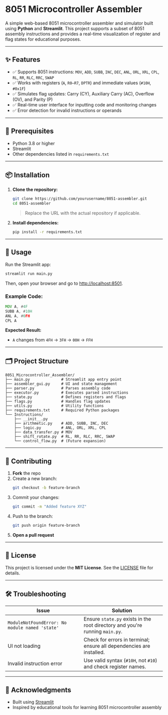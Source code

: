 
# 8051 Microcontroller Assembler

A simple web-based 8051 microcontroller assembler and simulator built using **Python** and **Streamlit**. This project supports a subset of 8051 assembly instructions and provides a real-time visualization of register and flag states for educational purposes.

---

## ✨ Features

- ✅ Supports 8051 instructions: `MOV`, `ADD`, `SUBB`, `INC`, `DEC`, `ANL`, `ORL`, `XRL`, `CPL`, `RL`, `RR`, `RLC`, `RRC`, `SWAP`
- ✅ Works with registers (`A`, `R0–R7`, `DPTR`) and immediate values (`#10H`, `#0x1F`)
- ✅ Simulates flag updates: Carry (CY), Auxiliary Carry (AC), Overflow (OV), and Parity (P)
- ✅ Real-time user interface for inputting code and monitoring changes
- ✅ Error detection for invalid instructions or operands

---

## 🔧 Prerequisites

- Python 3.8 or higher
- Streamlit
- Other dependencies listed in `requirements.txt`

---

## 📦 Installation

1. **Clone the repository:**
   ```bash
   git clone https://github.com/yourusername/8051-assembler.git
   cd 8051-assembler
   ```
   > Replace the URL with the actual repository if applicable.

2. **Install dependencies:**
   ```bash
   pip install -r requirements.txt
   ```

---

## 🚀 Usage

Run the Streamlit app:

```bash
streamlit run main.py
```

Then, open your browser and go to [http://localhost:8501](http://localhost:8501).

### Example Code:

```asm
MOV A, #4F
SUBB A, #10H
ANL A, #0FH
CPL A
```

**Expected Result:**
- `A` changes from `4FH` → `3FH` → `00H` → `FFH`

---

## 🗂️ Project Structure

```
8051_Microcontroller_Assembler/
├── main.py              # Streamlit app entry point
├── assembler_gui.py     # UI and state management
├── parser.py            # Parses assembly code
├── executor.py          # Executes parsed instructions
├── state.py             # Defines registers and flags
├── flags.py             # Handles flag updates
├── utils.py             # Utility functions
├── requirements.txt     # Required Python packages
└── Instructions/
    ├── __init__.py
    ├── arithmetic.py    # ADD, SUBB, INC, DEC
    ├── logic.py         # ANL, ORL, XRL, CPL
    ├── data_transfer.py # MOV
    ├── shift_rotate.py  # RL, RR, RLC, RRC, SWAP
    └── control_flow.py  # (Future expansion)
```

---

## 🧩 Contributing

1. **Fork** the repo
2. Create a new branch:  
   ```bash
   git checkout -b feature-branch
   ```
3. Commit your changes:  
   ```bash
   git commit -m "Added feature XYZ"
   ```
4. Push to the branch:  
   ```bash
   git push origin feature-branch
   ```
5. **Open a pull request**

---

## 📄 License

This project is licensed under the **MIT License**. See the [LICENSE](LICENSE) file for details.

---

## 🛠️ Troubleshooting

| Issue                                 | Solution                                                                 |
|--------------------------------------|--------------------------------------------------------------------------|
| `ModuleNotFoundError: No module named 'state'` | Ensure `state.py` exists in the root directory and you're running `main.py`. |
| UI not loading                        | Check for errors in terminal; ensure all dependencies are installed.     |
| Invalid instruction error            | Use valid syntax (`#10H`, not `#10`) and check register names.           |

---

## 🙏 Acknowledgments

- Built using [Streamlit](https://streamlit.io/)
- Inspired by educational tools for learning 8051 microcontroller assembly
